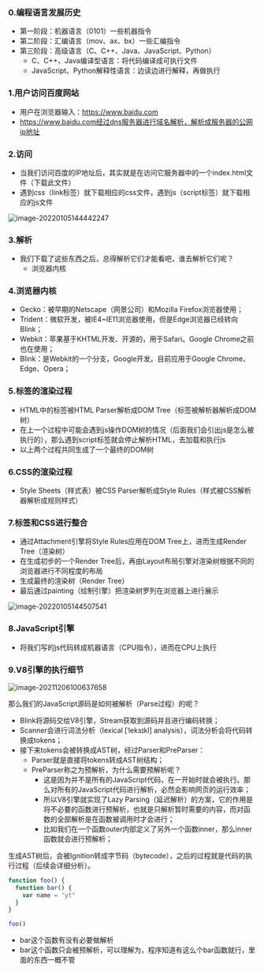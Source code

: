 ### 0.编程语言发展历史

- 第一阶段：机器语言（0101）一些机器指令
- 第二阶段：汇编语言（mov、ax、bx）一些汇编指令
- 第三阶段：高级语言（C、C++、Java、JavaScript、Python）
  - C、C++、Java编译型语言：将代码编译成可执行文件
  - JavaScript、Python解释性语言：边读边进行解释，再做执行

### 1.用户访问百度网站

- 用户在浏览器输入：https://www.baidu.com
- https://www.baidu.com经过dns服务器进行域名解析，解析成服务器的公网ip地址

### 2.访问

- 当我们访问百度的IP地址后，其实就是在访问它服务器中的一个index.html文件（下载此文件）
- 遇到css（link标签）就下载相应的css文件，遇到js（script标签）就下载相应的js文件

![image-20220105144442247](https://s2.loli.net/2022/02/09/E5qRA9jBXWOY7ge.png)

### 3.解析

- 我们下载了这些东西之后，总得解析它们才能看吧，谁去解析它们呢？
  - 浏览器内核

### 4.浏览器内核

- Gecko：被早期的Netscape（网景公司）和Mozilla Firefox浏览器使用； 
- Trident：微软开发，被IE4~IE11浏览器使用，但是Edge浏览器已经转向Blink； 
- Webkit：苹果基于KHTML开发、开源的，用于Safari。Google Chrome之前也在使用； 
- Blink：是Webkit的一个分支，Google开发。目前应用于Google Chrome、Edge、Opera；

### 5.标签的渲染过程

- HTML中的标签被HTML Parser解析成DOM Tree（标签被解析器解析成DOM树）
- 在上一个过程中可能会遇到js操作DOM树的情况（后面我们会引出js是怎么被执行的），那么遇到script标签就会停止解析HTML，去加载和执行js
- 以上两个过程共同生成了一个最终的DOM树

### 6.CSS的渲染过程

- Style Sheets（样式表）被CSS Parser解析成Style Rules（样式被CSS解析器解析成规则样式）

### 7.标签和CSS进行整合

- 通过Attachment引擎将Style Rules应用在DOM Tree上，进而生成Render Tree（渲染树）
- 在生成初步的一个Render Tree后，再由Layout布局引擎对渲染树根据不同的浏览器进行不同程度的布局
- 生成最终的渲染树（Render Tree）
- 最后通过painting（绘制引擎）把渲染树罗列在浏览器上进行展示

![image-20220105144507541](https://s2.loli.net/2022/02/09/HQDRTpoF6M7OVUg.png)

### 8.JavaScript引擎

- 将我们写的js代码转成机器语言（CPU指令），进而在CPU上执行

### 9.V8引擎的执行细节

![image-20211206100637658](https://s2.loli.net/2022/02/09/OQpdmbMyaDLCjW6.png)

那么我们的JavaScript源码是如何被解析（Parse过程）的呢？

- Blink将源码交给V8引擎，Stream获取到源码并且进行编码转换；
- Scanner会进行词法分析（lexical [ˈleksɪkl]  analysis），词法分析会将代码转换成tokens；
- 接下来tokens会被转换成AST树，经过Parser和PreParser：
  - Parser就是直接将tokens转成AST树结构；
  - PreParser称之为预解析，为什么需要预解析呢？
    - 这是因为并不是所有的JavaScript代码，在一开始时就会被执行。那么对所有的JavaScript代码进行解析，必然会影响网页的运行效率；
    - 所以V8引擎就实现了Lazy Parsing（延迟解析）的方案，它的作用是将不必要的函数进行预解析，也就是只解析暂时需要的内容，而对函数的全部解析是在函数被调用时才会进行；
    - 比如我们在一个函数outer内部定义了另外一个函数inner，那么inner函数就会进行预解析；

生成AST树后，会被Ignition转成字节码（bytecode），之后的过程就是代码的执行过程（后续会详细分析）。

```js
function foo() {
  function bar() {
    var name = "yt"
  }
}

foo()
```

- bar这个函数有没有必要做解析
- bar这个函数只会被预解析，可以理解为，程序知道有这么个bar函数就行，里面的东西一概不管